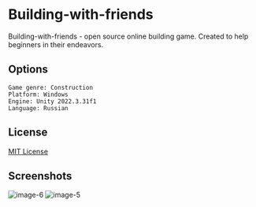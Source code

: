 # Building-with-friends

Building-with-friends - open source online building game. Created to help beginners in their endeavors.

## Options
    Game genre: Construction
    Platform: Windows
    Engine: Unity 2022.3.31f1 
    Language: Russian
    
## License
   [MIT License](https://github.com/dudoska/Building-with-friends/blob/main/LICENSE)

## Screenshots
   ![image-6](https://github.com/dudoska/Building-with-friends/assets/94677394/d755ddaa-7ffd-4346-826f-6488b6c56342)
   ![image-5](https://github.com/dudoska/Building-with-friends/assets/94677394/e318f463-36b9-46eb-a783-e8e2ab87757b)
